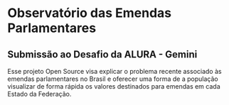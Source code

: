 # Observatório das Emendas Parlamentares

## Submissão ao Desafio da ALURA - Gemini

Esse projeto Open Source visa explicar o problema recente associado às emendas parlamentares no Brasil e oferecer uma forma de a população visualizar de forma rápida os valores destinados para emendas em cada Estado da Federação. 
